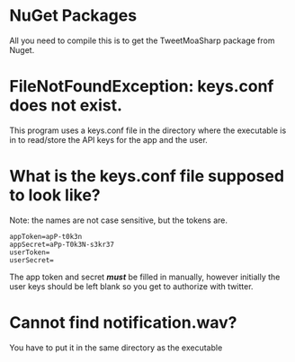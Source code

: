# NuGet Packages
All you need to compile this is to get the TweetMoaSharp package from Nuget.

# FileNotFoundException: keys.conf does not exist.
This program uses a keys.conf file in the directory where the executable is in to read/store the API keys for the app and the user.

# What is the keys.conf file supposed to look like?
Note: the names are not case sensitive, but the tokens are.

```
appToken=apP-t0k3n
appSecret=aPp-T0k3N-s3kr37
userToken=
userSecret=
```

The app token and secret **_must_** be filled in manually, however initially the user keys should be left blank so you get to authorize with twitter.

# Cannot find notification.wav?
You have to put it in the same directory as the executable